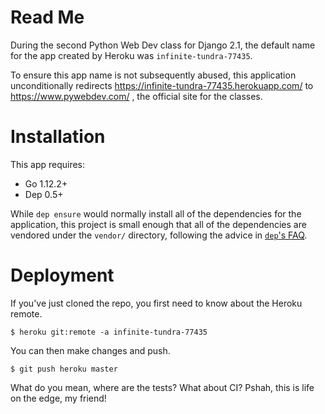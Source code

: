 # Read Me

During the second Python Web Dev class for Django 2.1, the default name
for the app created by Heroku was `infinite-tundra-77435`.

To ensure this app name is not subsequently abused, this application
unconditionally redirects https://infinite-tundra-77435.herokuapp.com/
to https://www.pywebdev.com/ , the official site for the classes.

# Installation

This app requires:

- Go 1.12.2+
- Dep 0.5+

While `dep ensure` would normally install all of the dependencies for
the application, this project is small enough that all of the
dependencies are vendored under the `vendor/` directory, following the
advice in [`dep`'s FAQ].

[`dep`'s FAQ]: https://github.com/golang/dep/blob/master/docs/FAQ.md#should-i-commit-my-vendor-directory

# Deployment

If you've just cloned the repo, you first need to know about the Heroku
remote.

```shell
$ heroku git:remote -a infinite-tundra-77435
```

You can then make changes and push.

```shell
$ git push heroku master
```

What do you mean, where are the tests? What about CI? Pshah, this is
life on the edge, my friend!
